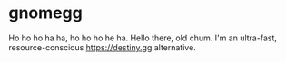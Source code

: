 # gnomegg
Ho ho ho ha ha, ho ho ho he ha. Hello there, old chum. I'm an ultra-fast, resource-conscious https://destiny.gg alternative.
